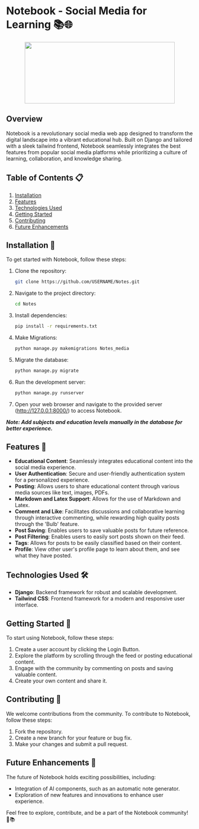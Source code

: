 # Notebook - Social Media for Learning 📚🌐

<p align="center">
  <img width="405" height="166" src="https://github.com/Virtual4087/Notes/assets/104749730/0a73666f-f6c5-427e-9e69-555bde8804c7">
</p>

## Overview

Notebook is a revolutionary social media web app designed to transform the digital landscape into a vibrant educational hub. Built on Django and tailored with a sleek tailwind frontend, Notebook seamlessly integrates the best features from popular social media platforms while prioritizing a culture of learning, collaboration, and knowledge sharing.

## Table of Contents 📋

1. [Installation](#installation)
2. [Features](#features)
3. [Technologies Used](#technologies-used)
4. [Getting Started](#getting-started)
6. [Contributing](#contributing)
7. [Future Enhancements](#future-enhancements)

## Installation 🚀

To get started with Notebook, follow these steps:

1. Clone the repository:
    ```bash
    git clone https://github.com/USERNAME/Notes.git
    ```

2. Navigate to the project directory:
    ```bash
    cd Notes
    ```

3. Install dependencies:
    ```bash
    pip install -r requirements.txt
    ```
    
3. Make Migrations:
    ```bash
    python manage.py makemigrations Notes_media
    ```

6. Migrate the database:
    ```bash
    python manage.py migrate
    ```

7. Run the development server:
    ```bash
    python manage.py runserver
    ```

8. Open your web browser and navigate to the provided server (http://127.0.0.1:8000/) to access Notebook.

***Note: Add subjects and education levels manually in the database for better experience.***

## Features 🌟

- __Educational Content__: Seamlessly integrates educational content into the social media experience.
- __User Authentication__: Secure and user-friendly authentication system for a personalized experience.
- __Posting__: Allows users to share educational content through various media sources like text, images, PDFs.
- __Markdown and Latex Support__: Allows for the use of Markdown and Latex.
- __Comment and Like__: Facilitates discussions and collaborative learning through interactive commenting, while rewarding high quality posts through the 'Bulb' feature.
- __Post Saving__: Enables users to save valuable posts for future reference.
- __Post Filtering__: Enables users to easily sort posts shown on their feed.
- __Tags__: Allows for posts to be easily classified based on their content.
- __Profile__: View other user's profile page to learn about them, and see what they have posted.

## Technologies Used 🛠️

- **Django**: Backend framework for robust and scalable development.
- **Tailwind CSS**: Frontend framework for a modern and responsive user interface.

## Getting Started 🚀

To start using Notebook, follow these steps:

1. Create a user account by clicking the Login Button.
2. Explore the platform by scrolling through the feed or posting educational content.
3. Engage with the community by commenting on posts and saving valuable content.
4. Create your own content and share it.

## Contributing 🤝

We welcome contributions from the community. To contribute to Notebook, follow these steps:

1. Fork the repository.
2. Create a new branch for your feature or bug fix.
3. Make your changes and submit a pull request.

## Future Enhancements 🔮

The future of Notebook holds exciting possibilities, including:

- Integration of AI components, such as an automatic note generator.
- Exploration of new features and innovations to enhance user experience.

Feel free to explore, contribute, and be a part of the Notebook community! 🚀📚
